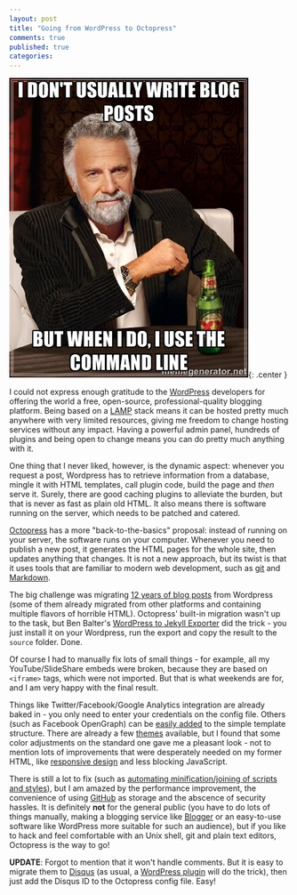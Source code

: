 ```yaml
---
layout: post
title: "Going from WordPress to Octopress"
comments: true
published: true
categories:
---
```


![I don't always write blog posts, but when I do...](/wp-content/uploads/2013/09/most_interesting_man_blog.jpg){: .center }

I could not express enough gratitude to the [WordPress][1] developers for offering the world a free, open-source, professional-quality blogging platform. Being based on a [LAMP][2] stack means it can be hosted pretty much anywhere with very limited resources, giving me freedom to change hosting services without any impact. Having a powerful admin panel, hundreds of plugins and being open to change means you can do pretty much anything with it.

One thing that I never liked, however, is the dynamic aspect: whenever you request a post, Wordpress has to retrieve information from a database, mingle it with HTML templates, call plugin code, build the page and *then* serve it. Surely, there are good caching plugins to alleviate the burden, but that is never as fast as plain old HTML. It also means there is software running on the server, which needs to be patched and catered.

[Octopress][3] has a more "back-to-the-basics" proposal: instead of running on your server, the software runs on your computer. Whenever you need to publish a new post, it generates the HTML pages for the whole site, then updates anything that changes. It is not a new approach, but its twist is that it uses tools that are familiar to modern web development, such as [git][4] and [Markdown][5].

The big challenge was migrating [12 years of blog posts][6] from Wordpress (some of them already migrated from other platforms and containing multiple flavors of horrible HTML). Octopress' built-in migration wasn't up to the task, but Ben Balter's [WordPress to Jekyll Exporter][7] did the trick - you just install it on your Wordpress, run the export and copy the result to the `source` folder. Done.

Of course I had to manually fix lots of small things - for example, all my YouTube/SlideShare embeds were broken, because they are based on `<iframe>` tags, which were not imported. But that is what weekends are for, and I am very happy with the final result.

Things like Twitter/Facebook/Google Analytics integration are already baked in - you only need to enter your credentials on the config file. Others (such as Facebook OpenGraph) can be [easily added][8] to the simple template structure. There are already a few [themes][9] available, but I found that some color adjustments on the standard one gave me a pleasant look - not to mention lots of improvements that were desperately needed on my former HTML, like [responsive design][10] and less blocking JavaScript.

There is still a lot to fix (such as [automating minification/joining of scripts and styles][11]), but I am amazed by the performance improvement, the convenience of using [GitHub][12] as storage and the abscence of security hassles. It is definitely **not** for the general public (you have to do lots of things manually, making a blogging service like [Blogger][13] or an easy-to-use software like WordPress more suitable for such an audience), but if you like to hack and feel comfortable with an Unix shell, git and plain text editors, Octopress is the way to go!

**UPDATE**: Forgot to mention that it won't handle comments. But it is easy to migrate them to [Disqus][14] (as usual, a [WordPress plugin][15] will do the trick), then just add the Disqus ID to the Octopress config file. Easy!

[1]: http://wordpress.org/
[2]: http://en.wikipedia.org/wiki/LAMP_%28software_bundle%29
[3]: http://octopress.org/
[4]: http://git-scm.com/
[5]: http://daringfireball.net/projects/markdown/syntax
[6]: /blog/archives/
[7]: https://github.com/benbalter/wordpress-to-jekyll-exporter
[8]: http://www.lukaszielinski.de/blog/posts/2013/01/28/twitter-cards-and-open-graph-metatags-in-octopress/
[9]: http://opthemes.com/
[10]: http://responsivedesign.ca/
[11]: http://www.eriwen.com/performance/make-octopress-fast/
[12]: https://github.com/
[13]: http://www.blogger.com
[14]: http://disqus.com
[15]: http://wordpress.org/plugins/disqus-comment-system/
